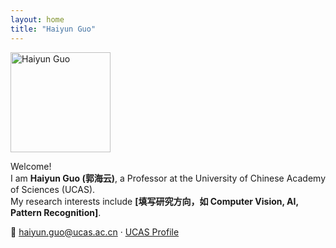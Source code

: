 ```yaml
---
layout: home
title: "Haiyun Guo"
---
```


<img src="/assets/images/avatar.jpg" alt="Haiyun Guo" width="160">

Welcome!  
I am **Haiyun Guo (郭海云)**, a Professor at the University of Chinese Academy of Sciences (UCAS).  
My research interests include **[填写研究方向，如 Computer Vision, AI, Pattern Recognition]**.

📧 [haiyun.guo@ucas.ac.cn](mailto:haiyun.guo@ucas.ac.cn) · [UCAS Profile](https://people.ucas.edu.cn/~haiyun.guo)
